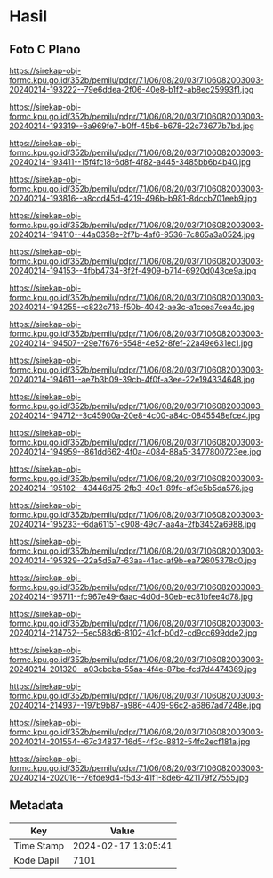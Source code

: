 # Hasil

## Foto C Plano

https://sirekap-obj-formc.kpu.go.id/352b/pemilu/pdpr/71/06/08/20/03/7106082003003-20240214-193222--79e6ddea-2f06-40e8-b1f2-ab8ec25993f1.jpg

https://sirekap-obj-formc.kpu.go.id/352b/pemilu/pdpr/71/06/08/20/03/7106082003003-20240214-193319--6a969fe7-b0ff-45b6-b678-22c73677b7bd.jpg

https://sirekap-obj-formc.kpu.go.id/352b/pemilu/pdpr/71/06/08/20/03/7106082003003-20240214-193411--15f4fc18-6d8f-4f82-a445-3485bb6b4b40.jpg

https://sirekap-obj-formc.kpu.go.id/352b/pemilu/pdpr/71/06/08/20/03/7106082003003-20240214-193816--a8ccd45d-4219-496b-b981-8dccb701eeb9.jpg

https://sirekap-obj-formc.kpu.go.id/352b/pemilu/pdpr/71/06/08/20/03/7106082003003-20240214-194110--44a0358e-2f7b-4af6-9536-7c865a3a0524.jpg

https://sirekap-obj-formc.kpu.go.id/352b/pemilu/pdpr/71/06/08/20/03/7106082003003-20240214-194153--4fbb4734-8f2f-4909-b714-6920d043ce9a.jpg

https://sirekap-obj-formc.kpu.go.id/352b/pemilu/pdpr/71/06/08/20/03/7106082003003-20240214-194255--c822c716-f50b-4042-ae3c-a1ccea7cea4c.jpg

https://sirekap-obj-formc.kpu.go.id/352b/pemilu/pdpr/71/06/08/20/03/7106082003003-20240214-194507--29e7f676-5548-4e52-8fef-22a49e631ec1.jpg

https://sirekap-obj-formc.kpu.go.id/352b/pemilu/pdpr/71/06/08/20/03/7106082003003-20240214-194611--ae7b3b09-39cb-4f0f-a3ee-22e194334648.jpg

https://sirekap-obj-formc.kpu.go.id/352b/pemilu/pdpr/71/06/08/20/03/7106082003003-20240214-194712--3c45900a-20e8-4c00-a84c-0845548efce4.jpg

https://sirekap-obj-formc.kpu.go.id/352b/pemilu/pdpr/71/06/08/20/03/7106082003003-20240214-194959--861dd662-4f0a-4084-88a5-3477800723ee.jpg

https://sirekap-obj-formc.kpu.go.id/352b/pemilu/pdpr/71/06/08/20/03/7106082003003-20240214-195102--43446d75-2fb3-40c1-89fc-af3e5b5da576.jpg

https://sirekap-obj-formc.kpu.go.id/352b/pemilu/pdpr/71/06/08/20/03/7106082003003-20240214-195233--6da61151-c908-49d7-aa4a-2fb3452a6988.jpg

https://sirekap-obj-formc.kpu.go.id/352b/pemilu/pdpr/71/06/08/20/03/7106082003003-20240214-195329--22a5d5a7-63aa-41ac-af9b-ea72605378d0.jpg

https://sirekap-obj-formc.kpu.go.id/352b/pemilu/pdpr/71/06/08/20/03/7106082003003-20240214-195711--fc967e49-6aac-4d0d-80eb-ec81bfee4d78.jpg

https://sirekap-obj-formc.kpu.go.id/352b/pemilu/pdpr/71/06/08/20/03/7106082003003-20240214-214752--5ec588d6-8102-41cf-b0d2-cd9cc699dde2.jpg

https://sirekap-obj-formc.kpu.go.id/352b/pemilu/pdpr/71/06/08/20/03/7106082003003-20240214-201320--a03cbcba-55aa-4f4e-87be-fcd7d4474369.jpg

https://sirekap-obj-formc.kpu.go.id/352b/pemilu/pdpr/71/06/08/20/03/7106082003003-20240214-214937--197b9b87-a986-4409-96c2-a6867ad7248e.jpg

https://sirekap-obj-formc.kpu.go.id/352b/pemilu/pdpr/71/06/08/20/03/7106082003003-20240214-201554--67c34837-16d5-4f3c-8812-54fc2ecf181a.jpg

https://sirekap-obj-formc.kpu.go.id/352b/pemilu/pdpr/71/06/08/20/03/7106082003003-20240214-202016--76fde9d4-f5d3-41f1-8de6-421179f27555.jpg


## Metadata

| Key        | Value               |
| ---------- | ------------------- |
| Time Stamp | 2024-02-17 13:05:41 |
| Kode Dapil | 7101                |



